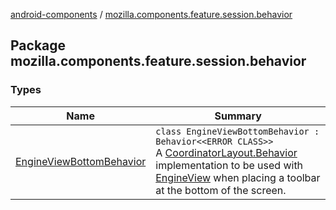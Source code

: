 [android-components](../index.md) / [mozilla.components.feature.session.behavior](./index.md)

## Package mozilla.components.feature.session.behavior

### Types

| Name | Summary |
|---|---|
| [EngineViewBottomBehavior](-engine-view-bottom-behavior/index.md) | `class EngineViewBottomBehavior : Behavior<<ERROR CLASS>>`<br>A [CoordinatorLayout.Behavior](#) implementation to be used with [EngineView](../mozilla.components.concept.engine/-engine-view/index.md) when placing a toolbar at the bottom of the screen. |
